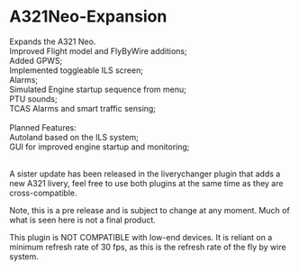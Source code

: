 # A321Neo-Expansion
Expands the A321 Neo.<br>
Improved Flight model and FlyByWire additions;<br>
Added GPWS;<br>
Implemented toggleable ILS screen;<br>
Alarms;<br>
Simulated Engine startup sequence from menu;<br>
PTU sounds;<br>
TCAS Alarms and smart traffic sensing;<br>
<br>
Planned Features:<br>
Autoland based on the ILS system;<br>
GUI for improved engine startup and monitoring;<br>
<br>

A sister update has been released in the liverychanger plugin that adds a new A321 livery, feel free to use both plugins at the same time as they are cross-compatible.

Note, this is a pre release and is subject to change at any moment. Much of what is seen here is not a final product.

This plugin is NOT COMPATIBLE with low-end devices. It is reliant on a minimum refresh rate of 30 fps, as this is the refresh rate of the fly by wire system.
